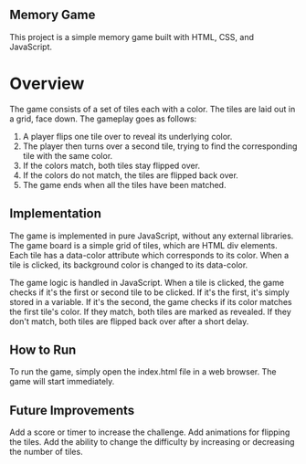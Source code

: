 ## Memory Game
This project is a simple memory game built with HTML, CSS, and JavaScript.

# Overview
The game consists of a set of tiles each with a color. The tiles are laid out in a grid, face down. The gameplay goes as follows:

1. A player flips one tile over to reveal its underlying color.
2. The player then turns over a second tile, trying to find the corresponding tile with the same color.
3. If the colors match, both tiles stay flipped over.
4. If the colors do not match, the tiles are flipped back over.
5. The game ends when all the tiles have been matched.
## Implementation
The game is implemented in pure JavaScript, without any external libraries. The game board is a simple grid of tiles, which are HTML div elements. Each tile has a data-color attribute which corresponds to its color. When a tile is clicked, its background color is changed to its data-color.

The game logic is handled in JavaScript. When a tile is clicked, the game checks if it's the first or second tile to be clicked. If it's the first, it's simply stored in a variable. If it's the second, the game checks if its color matches the first tile's color. If they match, both tiles are marked as revealed. If they don't match, both tiles are flipped back over after a short delay.

## How to Run
To run the game, simply open the index.html file in a web browser. The game will start immediately.

## Future Improvements
Add a score or timer to increase the challenge.
Add animations for flipping the tiles.
Add the ability to change the difficulty by increasing or decreasing the number of tiles.
